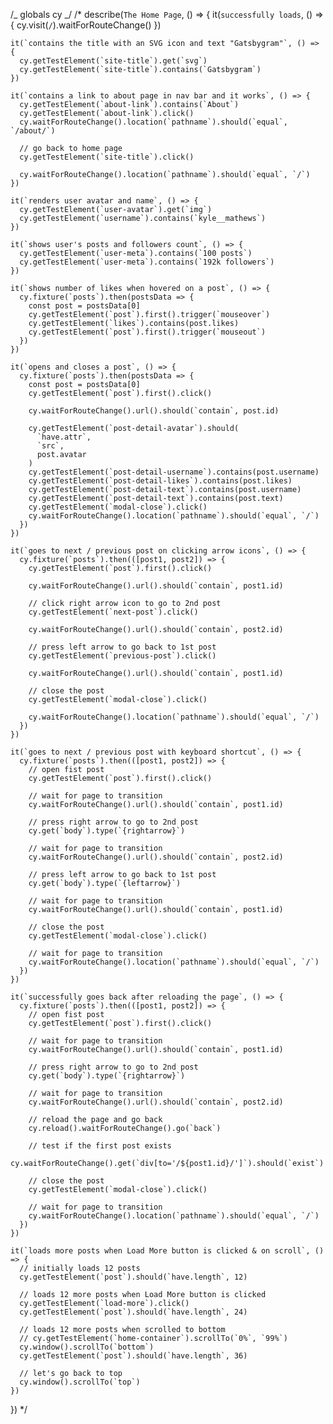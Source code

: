 /_ globals cy _/
/\*
describe(`The Home Page`, () => {
it(`successfully loads`, () => {
cy.visit(`/`).waitForRouteChange()
})

    it(`contains the title with an SVG icon and text "Gatsbygram"`, () => {
      cy.getTestElement(`site-title`).get(`svg`)
      cy.getTestElement(`site-title`).contains(`Gatsbygram`)
    })

    it(`contains a link to about page in nav bar and it works`, () => {
      cy.getTestElement(`about-link`).contains(`About`)
      cy.getTestElement(`about-link`).click()
      cy.waitForRouteChange().location(`pathname`).should(`equal`, `/about/`)

      // go back to home page
      cy.getTestElement(`site-title`).click()

      cy.waitForRouteChange().location(`pathname`).should(`equal`, `/`)
    })

    it(`renders user avatar and name`, () => {
      cy.getTestElement(`user-avatar`).get(`img`)
      cy.getTestElement(`username`).contains(`kyle__mathews`)
    })

    it(`shows user's posts and followers count`, () => {
      cy.getTestElement(`user-meta`).contains(`100 posts`)
      cy.getTestElement(`user-meta`).contains(`192k followers`)
    })

    it(`shows number of likes when hovered on a post`, () => {
      cy.fixture(`posts`).then(postsData => {
        const post = postsData[0]
        cy.getTestElement(`post`).first().trigger(`mouseover`)
        cy.getTestElement(`likes`).contains(post.likes)
        cy.getTestElement(`post`).first().trigger(`mouseout`)
      })
    })

    it(`opens and closes a post`, () => {
      cy.fixture(`posts`).then(postsData => {
        const post = postsData[0]
        cy.getTestElement(`post`).first().click()

        cy.waitForRouteChange().url().should(`contain`, post.id)

        cy.getTestElement(`post-detail-avatar`).should(
          `have.attr`,
          `src`,
          post.avatar
        )
        cy.getTestElement(`post-detail-username`).contains(post.username)
        cy.getTestElement(`post-detail-likes`).contains(post.likes)
        cy.getTestElement(`post-detail-text`).contains(post.username)
        cy.getTestElement(`post-detail-text`).contains(post.text)
        cy.getTestElement(`modal-close`).click()
        cy.waitForRouteChange().location(`pathname`).should(`equal`, `/`)
      })
    })

    it(`goes to next / previous post on clicking arrow icons`, () => {
      cy.fixture(`posts`).then(([post1, post2]) => {
        cy.getTestElement(`post`).first().click()

        cy.waitForRouteChange().url().should(`contain`, post1.id)

        // click right arrow icon to go to 2nd post
        cy.getTestElement(`next-post`).click()

        cy.waitForRouteChange().url().should(`contain`, post2.id)

        // press left arrow to go back to 1st post
        cy.getTestElement(`previous-post`).click()

        cy.waitForRouteChange().url().should(`contain`, post1.id)

        // close the post
        cy.getTestElement(`modal-close`).click()

        cy.waitForRouteChange().location(`pathname`).should(`equal`, `/`)
      })
    })

    it(`goes to next / previous post with keyboard shortcut`, () => {
      cy.fixture(`posts`).then(([post1, post2]) => {
        // open fist post
        cy.getTestElement(`post`).first().click()

        // wait for page to transition
        cy.waitForRouteChange().url().should(`contain`, post1.id)

        // press right arrow to go to 2nd post
        cy.get(`body`).type(`{rightarrow}`)

        // wait for page to transition
        cy.waitForRouteChange().url().should(`contain`, post2.id)

        // press left arrow to go back to 1st post
        cy.get(`body`).type(`{leftarrow}`)

        // wait for page to transition
        cy.waitForRouteChange().url().should(`contain`, post1.id)

        // close the post
        cy.getTestElement(`modal-close`).click()

        // wait for page to transition
        cy.waitForRouteChange().location(`pathname`).should(`equal`, `/`)
      })
    })

    it(`successfully goes back after reloading the page`, () => {
      cy.fixture(`posts`).then(([post1, post2]) => {
        // open fist post
        cy.getTestElement(`post`).first().click()

        // wait for page to transition
        cy.waitForRouteChange().url().should(`contain`, post1.id)

        // press right arrow to go to 2nd post
        cy.get(`body`).type(`{rightarrow}`)

        // wait for page to transition
        cy.waitForRouteChange().url().should(`contain`, post2.id)

        // reload the page and go back
        cy.reload().waitForRouteChange().go(`back`)

        // test if the first post exists
        cy.waitForRouteChange().get(`div[to='/${post1.id}/']`).should(`exist`)

        // close the post
        cy.getTestElement(`modal-close`).click()

        // wait for page to transition
        cy.waitForRouteChange().location(`pathname`).should(`equal`, `/`)
      })
    })

    it(`loads more posts when Load More button is clicked & on scroll`, () => {
      // initially loads 12 posts
      cy.getTestElement(`post`).should(`have.length`, 12)

      // loads 12 more posts when Load More button is clicked
      cy.getTestElement(`load-more`).click()
      cy.getTestElement(`post`).should(`have.length`, 24)

      // loads 12 more posts when scrolled to bottom
      // cy.getTestElement(`home-container`).scrollTo(`0%`, `99%`)
      cy.window().scrollTo(`bottom`)
      cy.getTestElement(`post`).should(`have.length`, 36)

      // let's go back to top
      cy.window().scrollTo(`top`)
    })

})
\*/
